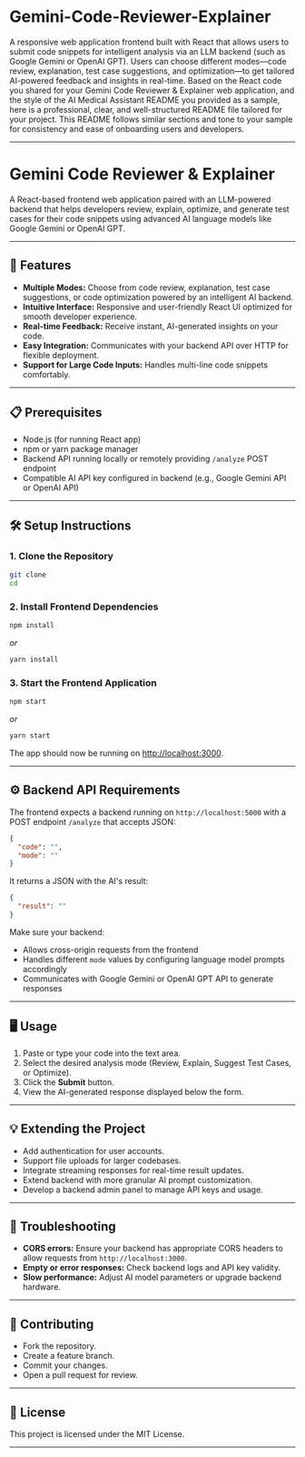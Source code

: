 # Gemini-Code-Reviewer-Explainer
A responsive web application frontend built with React that allows users to submit code snippets for intelligent analysis via an LLM backend (such as Google Gemini or OpenAI GPT). Users can choose different modes—code review, explanation, test case suggestions, and optimization—to get tailored AI-powered feedback and insights in real-time.
Based on the React code you shared for your Gemini Code Reviewer & Explainer web application, and the style of the AI Medical Assistant README you provided as a sample, here is a professional, clear, and well-structured README file tailored for your project. This README follows similar sections and tone to your sample for consistency and ease of onboarding users and developers.

***

# Gemini Code Reviewer & Explainer

A React-based frontend web application paired with an LLM-powered backend that helps developers review, explain, optimize, and generate test cases for their code snippets using advanced AI language models like Google Gemini or OpenAI GPT.

***

## 🚀 Features

- **Multiple Modes:** Choose from code review, explanation, test case suggestions, or code optimization powered by an intelligent AI backend.
- **Intuitive Interface:** Responsive and user-friendly React UI optimized for smooth developer experience.
- **Real-time Feedback:** Receive instant, AI-generated insights on your code.
- **Easy Integration:** Communicates with your backend API over HTTP for flexible deployment.
- **Support for Large Code Inputs:** Handles multi-line code snippets comfortably.

***

## 📋 Prerequisites

- Node.js (for running React app)
- npm or yarn package manager
- Backend API running locally or remotely providing `/analyze` POST endpoint
- Compatible AI API key configured in backend (e.g., Google Gemini API or OpenAI API)

***

## 🛠️ Setup Instructions

### 1. Clone the Repository

```bash
git clone 
cd 
```

### 2. Install Frontend Dependencies

```bash
npm install
```
_or_

```bash
yarn install
```

### 3. Start the Frontend Application

```bash
npm start
```
_or_

```bash
yarn start
```

The app should now be running on [http://localhost:3000](http://localhost:3000).

***

## ⚙️ Backend API Requirements

The frontend expects a backend running on `http://localhost:5000` with a POST endpoint `/analyze` that accepts JSON:

```json
{
  "code": "",
  "mode": ""
}
```

It returns a JSON with the AI's result:

```json
{
  "result": ""
}
```

Make sure your backend:

- Allows cross-origin requests from the frontend
- Handles different `mode` values by configuring language model prompts accordingly
- Communicates with Google Gemini or OpenAI GPT API to generate responses

***

## 🖥️ Usage

1. Paste or type your code into the text area.
2. Select the desired analysis mode (Review, Explain, Suggest Test Cases, or Optimize).
3. Click the **Submit** button.
4. View the AI-generated response displayed below the form.

***

## 💡 Extending the Project

- Add authentication for user accounts.
- Support file uploads for larger codebases.
- Integrate streaming responses for real-time result updates.
- Extend backend with more granular AI prompt customization.
- Develop a backend admin panel to manage API keys and usage.

***

## 🐛 Troubleshooting

- **CORS errors:** Ensure your backend has appropriate CORS headers to allow requests from `http://localhost:3000`.
- **Empty or error responses:** Check backend logs and API key validity.
- **Slow performance:** Adjust AI model parameters or upgrade backend hardware.

***

## 🤝 Contributing

- Fork the repository.
- Create a feature branch.
- Commit your changes.
- Open a pull request for review.

***

## 📄 License

This project is licensed under the MIT License.

***

